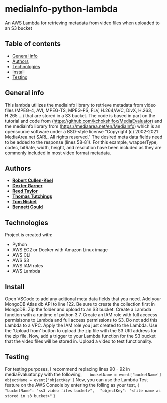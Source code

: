 # mediaInfo-python-lambda

An AWS Lambda for retrieving metadata from video files when uploaded to an S3 bucket
## Table of contents
* [General info](#general-info)
* [Authors](#authors)
* [Technologies](#technologies)
* [Install](#install)
* [Testing](#testing)

## General info
This lambda utilizes the mediainfo library to retrieve metadata from video files (MPEG-4, AVI, MPEG-TS, MPEG-PS, FLV, H.264/AVC, DivX, H.263, H.265 ...) that are stored in a S3 bucket. The code is based in part on the tutorial and code from (https://github.com/kchokshifox/MediaEvaluator) and the mediainfo library from (https://mediaarea.net/en/MediaInfo) which is an opensource software under a BSD-style license "Copyright (c) 2002-2021 MediaArea.net SARL. All rights reserved." The desired meta data fields need to be added to the response (lines 58-81). For this example, wrapperType, codec, bitRate, width, height, and resolution have been included as they are commonly included in most video format metadata. 

## Authors

- [**Robert Cullen-Keel**](https://github.com/motoroboto)
- [**Dexter Garner**](https://github.com/johndexteriv)
- [**Reed Taylor**](https://github.com/reedtlr)
- [**Thomas Tutchings**](https://github.com/tutchings)
- [**Tom Nisbet**](https://github.com/TRNisbet)
- [**Bennett Gould**](https://github.com/bpgould)

	
## Technologies
Project is created with:
* Python
* AWS EC2 or Docker with Amazon Linux image
* AWS CLI
* AWS S3
* AWS IAM roles
* AWS Lambda

## Install
Open VSCode to add any aditional meta data fields that you need. Add your MongoDB Atlas db API to line 122. Be sure to create the collection first in MongoDB. Zip the folder and upload to an S3 bucket. Create a Lambda function with a runtime of python 3.7. Create an IAM role with full acccess permisisons to Lambda and full access permissions to S3. Do not add this Lambda to a VPC. Apply the IAM role you just created to the Lambda. Use the 'Upload from' button to upload the zip file with the S3 URI address for the zip file. Now, add a trigger to your Lambda function for the S3 bucket that the video files will be stored in. Upload a video to test functionality. 


## Testing
For testing purposes, I recommend replacing lines 90 - 92 in mediaEvaluator.py with the following, 
```   bucketName = event['bucketName']```
```   objectName = event['objectKey'] ```
Now, you can use the Lambda Test feature on the AWS Console by entering the folling as your test,
```{```
```  "bucketName": "<s3 video files bucket>",```
```  "objectKey": "<file name as stored in s3 bucket>"```
```}```  